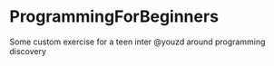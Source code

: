 # ProgrammingForBeginners
Some custom exercise for a teen inter @youzd around programming discovery
